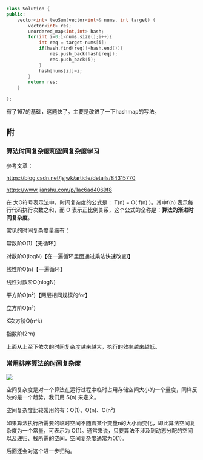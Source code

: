 ```c++
class Solution {
public:
    vector<int> twoSum(vector<int>& nums, int target) {
        vector<int> res;
        unordered_map<int,int> hash;
        for(int i=0;i<nums.size();i++){
            int req = target-nums[i];
            if(hash.find(req)!=hash.end()){
                res.push_back(hash[req]);
                res.push_back(i);
            }
            hash[nums[i]]=i;
        }
        return res;
    }
    
};
```

有了167的基础，这题快了。主要是改进了一下hashmap的写法。

## 附

### 算法时间复杂度和空间复杂度学习

参考文章：

https://blog.csdn.net/jsjwk/article/details/84315770

https://www.jianshu.com/p/1ac6ad4069f8

在 大O符号表示法中，时间复杂度的公式是： T(n) = O( f(n) )，其中f(n) 表示每行代码执行次数之和，而 O 表示正比例关系，这个公式的全称是：**算法的渐进时间复杂度**。

常见的时间复杂度量级有：

常数阶O(1)【无循环】

对数阶O(logN)【在一遍循环里面通过乘法快速改变i】

线性阶O(n)【一遍循环】

线性对数阶O(nlogN)

平方阶O(n²)【两层相同规模的for】

立方阶O(n³)

K次方阶O(n^k)

指数阶(2^n)

上面从上至下依次的时间复杂度越来越大，执行的效率越来越低。

### 常用排序算法的时间复杂度

![](https://upload-images.jianshu.io/upload_images/13491454-df84101f45598537.png?imageMogr2/auto-orient/strip|imageView2/2/w/826/format/webp)

空间复杂度是对一个算法在运行过程中临时占用存储空间大小的一个量度，同样反映的是一个趋势，我们用 S(n) 来定义。

空间复杂度比较常用的有：O(1)、O(n)、O(n²)

如果算法执行所需要的临时空间不随着某个变量n的大小而变化，即此算法空间复杂度为一个常量，可表示为 O(1)。通常来说，只要算法不涉及到动态分配的空间以及递归、栈所需的空间，空间复杂度通常为0(1)。





后面还会对这个进一步归纳。